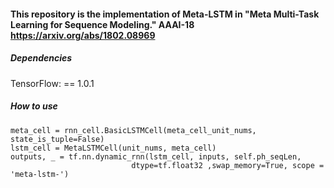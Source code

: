 #### This repository is the implementation of Meta-LSTM in "Meta Multi-Task Learning for Sequence Modeling." AAAI-18 https://arxiv.org/abs/1802.08969

##### Dependencies

TensorFlow:  == 1.0.1

##### How to use

```
meta_cell = rnn_cell.BasicLSTMCell(meta_cell_unit_nums, state_is_tuple=False)
lstm_cell = MetaLSTMCell(unit_nums, meta_cell)
outputs, _ = tf.nn.dynamic_rnn(lstm_cell, inputs, self.ph_seqLen, 
                           dtype=tf.float32 ,swap_memory=True, scope = 'meta-lstm-')
```